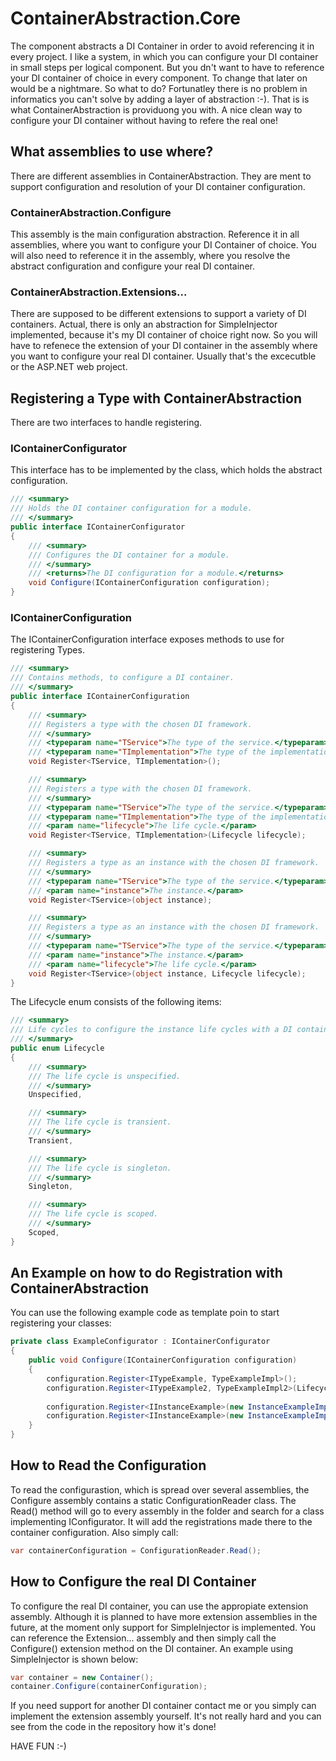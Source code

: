 # ContainerAbstraction.Core
The component abstracts a DI Container in order to avoid referencing it 
in every project. I like a system, in which you can configure your DI 
container in small steps per logical component. But you dn't want to have to 
reference your DI container of choice in every component. To change that 
later on would be a nightmare. So what to do? Fortunatley there is no 
problem in informatics you can't solve by adding a layer of abstraction 
:-). That is is what ContainerAbstraction is providuong you with. A nice 
clean way to configure your DI container without having to refere the 
real one!

## What assemblies to use where?
There are different assemblies in ContainerAbstraction. They are ment to 
support configuration and resolution of your DI container configuration.

### ContainerAbstraction.Configure
This assembly is the main configuration abstraction. Reference it in all 
assemblies, where you want to configure your DI Container of choice. You 
will also need to reference it in the assembly, where you resolve the 
abstract configuration and configure your real DI container.

### ContainerAbstraction.Extensions...
There are supposed to be different extensions to support a variety of DI 
containers. Actual, there is only an abstraction for SimpleInjector 
implemented, because it's my DI container of choice right now. So you 
will have to refenece the extension of your DI container in the assembly 
where you want to configure your real DI container. Usually that's the 
excecutble or the ASP.NET web project.

## Registering a Type with ContainerAbstraction
There are two interfaces to handle registering.

### IContainerConfigurator
This interface has to be implemented by the class, which holds the abstract 
configuration.

```csharp
/// <summary>
/// Holds the DI container configuration for a module.
/// </summary>
public interface IContainerConfigurator
{
    /// <summary>
    /// Configures the DI container for a module.
    /// </summary>
    /// <returns>The DI configuration for a module.</returns>
    void Configure(IContainerConfiguration configuration);
}
```

### IContainerConfiguration
The IContainerConfiguration interface exposes methods to use for registering 
Types.

```csharp
/// <summary>
/// Contains methods, to configure a DI container.
/// </summary>
public interface IContainerConfiguration
{
    /// <summary>
    /// Registers a type with the chosen DI framework.
    /// </summary>
    /// <typeparam name="TService">The type of the service.</typeparam>
    /// <typeparam name="TImplementation">The type of the implementation.</typeparam>
    void Register<TService, TImplementation>();

    /// <summary>
    /// Registers a type with the chosen DI framework.
    /// </summary>
    /// <typeparam name="TService">The type of the service.</typeparam>
    /// <typeparam name="TImplementation">The type of the implementation.</typeparam>
    /// <param name="lifecycle">The life cycle.</param>
    void Register<TService, TImplementation>(Lifecycle lifecycle);

    /// <summary>
    /// Registers a type as an instance with the chosen DI framework.
    /// </summary>
    /// <typeparam name="TService">The type of the service.</typeparam>
    /// <param name="instance">The instance.</param>
    void Register<TService>(object instance);

    /// <summary>
    /// Registers a type as an instance with the chosen DI framework.
    /// </summary>
    /// <typeparam name="TService">The type of the service.</typeparam>
    /// <param name="instance">The instance.</param>
    /// <param name="lifecycle">The life cycle.</param>
    void Register<TService>(object instance, Lifecycle lifecycle);
}
```

The Lifecycle enum consists of the following items:

```csharp
/// <summary>
/// Life cycles to configure the instance life cycles with a DI container.
/// </summary>
public enum Lifecycle
{
    /// <summary>
    /// The life cycle is unspecified.
    /// </summary>
    Unspecified,

    /// <summary>
    /// The life cycle is transient.
    /// </summary>
    Transient,

    /// <summary>
    /// The life cycle is singleton.
    /// </summary>
    Singleton,

    /// <summary>
    /// The life cycle is scoped.
    /// </summary>
    Scoped,
}
```

## An Example on how to do Registration with ContainerAbstraction
You can use the following example code as template poin to start registering
your classes:

```csharp
private class ExampleConfigurator : IContainerConfigurator
{
    public void Configure(IContainerConfiguration configuration)
    {
        configuration.Register<ITypeExample, TypeExampleImpl>();
        configuration.Register<ITypeExample2, TypeExampleImpl2>(Lifecycle.Singleton);
        
        configuration.Register<IInstanceExample>(new InstanceExampleImpl());
        configuration.Register<IInstanceExample>(new InstanceExampleImpl(), Lifecycle.Singleton);
    }
}
```

## How to Read the Configuration
To read the configurastion, which is spread over several assemblies, the 
Configure assembly contains a static ConfigurationReader class. The 
Read() method will go to every assembly in the folder and search for a
class implementing IConfigurator. It will add the registrations made
there to the container configuration. Also simply call:

```csharp
var containerConfiguration = ConfigurationReader.Read();
```

## How to Configure the real DI Container
To configure the real DI container, you can use the appropiate extension 
assembly. Although it is planned to have more extension assemblies in the 
future, at the moment only support for SimpleInjector is implemented. You 
can reference the Extension... assembly and then simply call the Configure()
extension method on the DI container. An example using SimpleInjector is
shown below:

```csharp
var container = new Container();
container.Configure(containerConfiguration);
```

If you need support for another DI container contact me or you simply can
implement the extension assembly yourself. It's not really hard and you 
can see from the code in the repository how it's done!

HAVE FUN  :-)